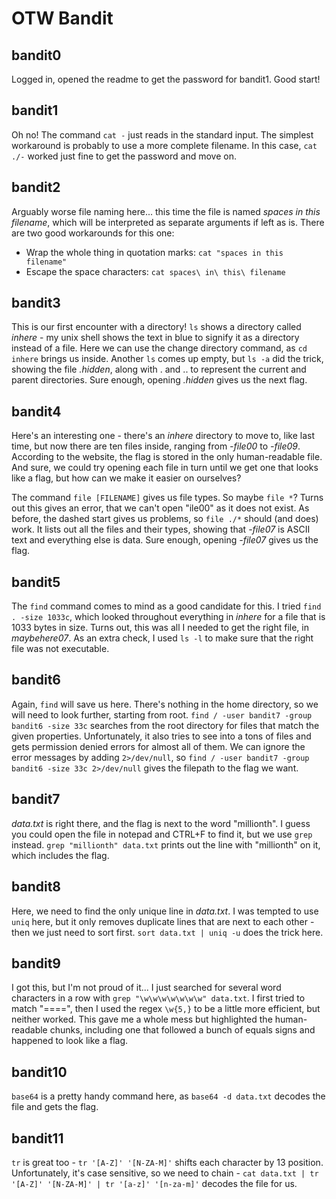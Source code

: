 # OTW Bandit

## bandit0
Logged in, opened the readme to get the password for bandit1. Good start!

## bandit1
Oh no! The command ```cat -``` just reads in the standard input. The simplest workaround is probably to use a more complete filename. In this case, ```cat ./-``` worked just fine to get the password and move on.

## bandit2
Arguably worse file naming here... this time the file is named *spaces in this filename*, which will be interpreted as separate arguments if left as is. There are two good workarounds for this one:
- Wrap the whole thing in quotation marks: ```cat "spaces in this filename"```
- Escape the space characters: ```cat spaces\ in\ this\ filename```

## bandit3
This is our first encounter with a directory! ```ls``` shows a directory called *inhere* - my unix shell shows the text in blue to signify it as a directory instead of a file. Here we can use the change directory command, as ```cd inhere``` brings us inside. Another ```ls``` comes up empty, but ```ls -a``` did the trick, showing the file *.hidden*, along with . and .. to represent the current and parent directories. Sure enough, opening *.hidden* gives us the next flag.

## bandit4
Here's an interesting one - there's an *inhere* directory to move to, like last time, but now there are ten files inside, ranging from *-file00* to *-file09*. According to the website, the flag is stored in the only human-readable file. And sure, we could try opening each file in turn until we get one that looks like a flag, but how can we make it easier on ourselves?

The command ```file [FILENAME]``` gives us file types. So maybe ```file *```? Turns out this gives an error, that we can't open "ile00" as it does not exist. As before, the dashed start gives us problems, so ```file ./*``` should (and does) work. It lists out all the files and their types, showing that *-file07* is ASCII text and everything else is data. Sure enough, opening *-file07* gives us the flag.

## bandit5
The ```find``` command comes to mind as a good candidate for this. I tried ```find . -size 1033c```, which looked throughout everything in *inhere* for a file that is 1033 bytes in size. Turns out, this was all I needed to get the right file, in *maybehere07*. As an extra check, I used ```ls -l``` to make sure that the right file was not executable.

## bandit6
Again, ```find``` will save us here. There's nothing in the home directory, so we will need to look further, starting from root. ```find / -user bandit7 -group bandit6 -size 33c``` searches from the root directory for files that match the given properties. Unfortunately, it also tries to see into a tons of files and gets permission denied errors for almost all of them. We can ignore the error messages by adding ```2>/dev/null```, so ```find / -user bandit7 -group bandit6 -size 33c 2>/dev/null``` gives the filepath to the flag we want.

## bandit7
*data.txt* is right there, and the flag is next to the word "millionth". I guess you could open the file in notepad and CTRL+F to find it, but we use ```grep``` instead. ```grep "millionth" data.txt``` prints out the line with "millionth" on it, which includes the flag.

## bandit8
Here, we need to find the only unique line in *data.txt*. I was tempted to use ```uniq``` here, but it only removes duplicate lines that are next to each other - then we just need to sort first. ```sort data.txt | uniq -u``` does the trick here.

## bandit9
I got this, but I'm not proud of it...
I just searched for several word characters in a row with ```grep "\w\w\w\w\w\w\w" data.txt```. I first tried to match "====", then I used the regex ```\w{5,}``` to be a little more efficient, but neither worked. This gave me a whole mess but highlighted the human-readable chunks, including one that followed a bunch of equals signs and happened to look like a flag.

## bandit10
```base64``` is a pretty handy command here, as ```base64 -d data.txt``` decodes the file and gets the flag.

## bandit11
```tr``` is great too - ```tr '[A-Z]' '[N-ZA-M]'``` shifts each character by 13 position. Unfortunately, it's case sensitive, so we need to chain - ```cat data.txt | tr '[A-Z]' '[N-ZA-M]' | tr '[a-z]' '[n-za-m]'``` decodes the file for us.

